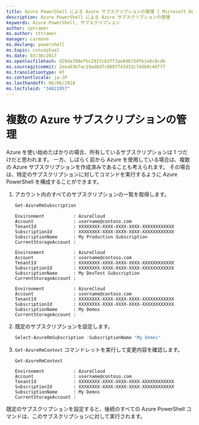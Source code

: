 ```yaml
---
title: Azure PowerShell による Azure サブスクリプションの管理 | Microsoft Docs
description: Azure PowerShell による Azure サブスクリプションの管理
keywords: Azure PowerShell, サブスクリプション
author: sptramer
ms.author: sttramer
manager: carmonm
ms.devlang: powershell
ms.topic: conceptual
ms.date: 03/30/2017
ms.openlocfilehash: d28da700efbc2927cb3f73ae696759fb1e0c0cd6
ms.sourcegitcommit: 2eea03b7ac19ad6d7c8097743d33c7ddb9c4df77
ms.translationtype: HT
ms.contentlocale: ja-JP
ms.lasthandoff: 06/06/2018
ms.locfileid: "34821957"
---
```

# <a name="manage-multiple-azure-subscriptions"></a>複数の Azure サブスクリプションの管理

Azure を使い始めたばかりの場合、所有しているサブスクリプションは 1 つだけだと思われます。 一方、しばらく前から Azure を使用している場合は、複数の Azure サブスクリプションを作成済みであることも考えられます。 その場合は、特定のサブスクリプションに対してコマンドを実行するように Azure PowerShell を構成することができます。

1. アカウント内のすべてのサブスクリプションの一覧を取得します。

    ```powershell
    Get-AzureRmSubscription
    ```

    ```
    Environment           : AzureCloud
    Account               : username@contoso.com
    TenantId              : XXXXXXXX-XXXX-XXXX-XXXX-XXXXXXXXXXXX
    SubscriptionId        : XXXXXXXX-XXXX-XXXX-XXXX-XXXXXXXXXXXX
    SubscriptionName      : My Production Subscription
    CurrentStorageAccount :

    Environment           : AzureCloud
    Account               : username@contoso.com
    TenantId              : XXXXXXXX-XXXX-XXXX-XXXX-XXXXXXXXXXXX
    SubscriptionId        : XXXXXXXX-XXXX-XXXX-XXXX-XXXXXXXXXXXX
    SubscriptionName      : My DevTest Subscription
    CurrentStorageAccount :

    Environment           : AzureCloud
    Account               : username@contoso.com
    TenantId              : XXXXXXXX-XXXX-XXXX-XXXX-XXXXXXXXXXXX
    SubscriptionId        : XXXXXXXX-XXXX-XXXX-XXXX-XXXXXXXXXXXX
    SubscriptionName      : My Demos
    CurrentStorageAccount :
    ```

2. 既定のサブスクリプションを設定します。

    ```powershell
    Select-AzureRmSubscription -SubscriptionName "My Demos"
    ```

3. `Get-AzureRmContext` コマンドレットを実行して変更内容を確認します。

    ```powershell
    Get-AzureRmContext
    ```

    ```
    Environment           : AzureCloud
    Account               : username@contoso.com
    TenantId              : XXXXXXXX-XXXX-XXXX-XXXX-XXXXXXXXXXXX
    SubscriptionId        : XXXXXXXX-XXXX-XXXX-XXXX-XXXXXXXXXXXX
    SubscriptionName      : My Demos
    CurrentStorageAccount :
    ```

既定のサブスクリプションを設定すると、後続のすべての Azure PowerShell コマンドは、このサブスクリプションに対して実行されます。
